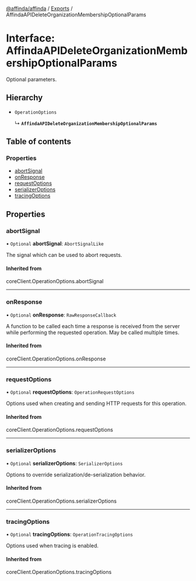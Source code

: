 [@affinda/affinda](../README.md) / [Exports](../modules.md) / AffindaAPIDeleteOrganizationMembershipOptionalParams

# Interface: AffindaAPIDeleteOrganizationMembershipOptionalParams

Optional parameters.

## Hierarchy

- `OperationOptions`

  ↳ **`AffindaAPIDeleteOrganizationMembershipOptionalParams`**

## Table of contents

### Properties

- [abortSignal](AffindaAPIDeleteOrganizationMembershipOptionalParams.md#abortsignal)
- [onResponse](AffindaAPIDeleteOrganizationMembershipOptionalParams.md#onresponse)
- [requestOptions](AffindaAPIDeleteOrganizationMembershipOptionalParams.md#requestoptions)
- [serializerOptions](AffindaAPIDeleteOrganizationMembershipOptionalParams.md#serializeroptions)
- [tracingOptions](AffindaAPIDeleteOrganizationMembershipOptionalParams.md#tracingoptions)

## Properties

### abortSignal

• `Optional` **abortSignal**: `AbortSignalLike`

The signal which can be used to abort requests.

#### Inherited from

coreClient.OperationOptions.abortSignal

___

### onResponse

• `Optional` **onResponse**: `RawResponseCallback`

A function to be called each time a response is received from the server
while performing the requested operation.
May be called multiple times.

#### Inherited from

coreClient.OperationOptions.onResponse

___

### requestOptions

• `Optional` **requestOptions**: `OperationRequestOptions`

Options used when creating and sending HTTP requests for this operation.

#### Inherited from

coreClient.OperationOptions.requestOptions

___

### serializerOptions

• `Optional` **serializerOptions**: `SerializerOptions`

Options to override serialization/de-serialization behavior.

#### Inherited from

coreClient.OperationOptions.serializerOptions

___

### tracingOptions

• `Optional` **tracingOptions**: `OperationTracingOptions`

Options used when tracing is enabled.

#### Inherited from

coreClient.OperationOptions.tracingOptions

